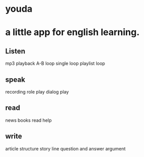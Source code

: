 # youda
# a little app for english learning.
## Listen
mp3 playback
A-B loop
single loop
playlist loop
## speak
recording
role play
dialog play
## read
news
books
read help
## write
article structure
story line
question and answer
argument